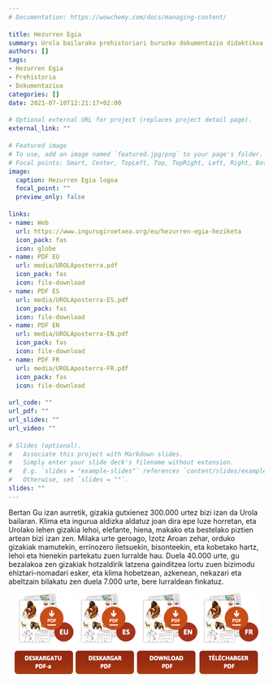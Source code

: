 ```yaml
---
# Documentation: https://wowchemy.com/docs/managing-content/

title: Hezurren Egia
summary: Urola bailarako prehistoriari buruzko dokumentazio didaktikoa.
authors: []
tags: 
- Hezurren Egia
- Prehistoria
- Dokumentazioa
categories: []
date: 2021-07-10T12:21:17+02:00

# Optional external URL for project (replaces project detail page).
external_link: ""

# Featured image
# To use, add an image named `featured.jpg/png` to your page's folder.
# Focal points: Smart, Center, TopLeft, Top, TopRight, Left, Right, BottomLeft, Bottom, BottomRight.
image:
  caption: Hezurren Egia logoa
  focal_point: ""
  preview_only: false

links:
- name: Web
  url: https://www.ingurugiroetxea.org/eu/hezurren-egia-heziketa
  icon_pack: fas
  icon: globe
- name: PDF EU
  url: media/UROLAposterra.pdf
  icon_pack: fas
  icon: file-download
- name: PDF ES
  url: media/UROLAposterra-ES.pdf
  icon_pack: fas
  icon: file-download
- name: PDF EN
  url: media/UROLAposterra-EN.pdf
  icon_pack: fas
  icon: file-download
- name: PDF FR
  url: media/UROLAposterra-FR.pdf
  icon_pack: fas
  icon: file-download

url_code: ""
url_pdf: ""
url_slides: ""
url_video: ""

# Slides (optional).
#   Associate this project with Markdown slides.
#   Simply enter your slide deck's filename without extension.
#   E.g. `slides = "example-slides"` references `content/slides/example-slides.md`.
#   Otherwise, set `slides = ""`.
slides: ""
---
```


Bertan Gu izan aurretik, gizakia gutxienez 300.000 urtez bizi izan da Urola bailaran. Klima eta ingurua aldizka aldatuz joan dira epe luze horretan, eta Urolako lehen gizakia lehoi, elefante, hiena, makako eta bestelako piztien artean bizi izan zen. Milaka urte geroago, Izotz Aroan zehar, orduko gizakiak mamutekin, errinozero iletsuekin, bisonteekin, eta kobetako hartz, lehoi eta hienekin partekatu zuen lurralde hau. Duela 40.000 urte, gu bezalakoa zen gizakiak hotzaldirik latzena gainditzea lortu zuen bizimodu ehiztari-nomadari esker, eta klima hobetzean, azkenean, nekazari eta abeltzain bilakatu zen duela 7.000 urte, bere lurraldean finkatuz.

<div style="text-align: center">
  <a href="media/UROLAposterra.pdf" target="_blank"><img style="display: inline-block" src="media/btnEU.png"></a>
  <a href="media/UROLAposterra-ES.pdf" target="_blank"><img style="display: inline-block" src="media/btnES.png"></a>
  <a href="media/UROLAposterra-EN.pdf" target="_blank"><img style="display: inline-block" src="media/btnEN.png"></a>
  <a href="media/UROLAposterra-FR.pdf" target="_blank"><img style="display: inline-block" src="media/btnFR.png"></a>
</div>

